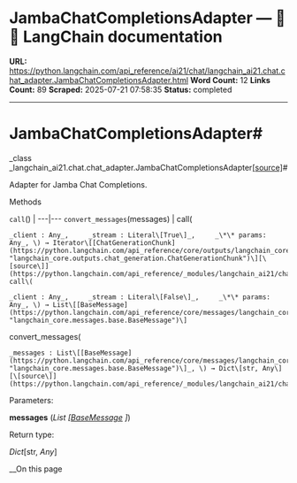 # JambaChatCompletionsAdapter — 🦜🔗 LangChain  documentation

**URL:** https://python.langchain.com/api_reference/ai21/chat/langchain_ai21.chat.chat_adapter.JambaChatCompletionsAdapter.html
**Word Count:** 12
**Links Count:** 89
**Scraped:** 2025-07-21 07:58:35
**Status:** completed

---

# JambaChatCompletionsAdapter\#

_class _langchain\_ai21.chat.chat\_adapter.JambaChatCompletionsAdapter[\[source\]](https://python.langchain.com/api_reference/_modules/langchain_ai21/chat/chat_adapter.html#JambaChatCompletionsAdapter)\#     

Adapter for Jamba Chat Completions.

Methods

`call`\(\) |    ---|---   `convert_messages`\(messages\) |       call\(

    _client : Any_,     _stream : Literal\[True\]_,     _\*\* params: Any_, \) → Iterator\[[ChatGenerationChunk](https://python.langchain.com/api_reference/core/outputs/langchain_core.outputs.chat_generation.ChatGenerationChunk.html#langchain_core.outputs.chat_generation.ChatGenerationChunk "langchain_core.outputs.chat_generation.ChatGenerationChunk")\][\[source\]](https://python.langchain.com/api_reference/_modules/langchain_ai21/chat/chat_adapter.html#JambaChatCompletionsAdapter.call)\# call\(

    _client : Any_,     _stream : Literal\[False\]_,     _\*\* params: Any_, \) → List\[[BaseMessage](https://python.langchain.com/api_reference/core/messages/langchain_core.messages.base.BaseMessage.html#langchain_core.messages.base.BaseMessage "langchain_core.messages.base.BaseMessage")\]     

convert\_messages\(

    _messages : List\[[BaseMessage](https://python.langchain.com/api_reference/core/messages/langchain_core.messages.base.BaseMessage.html#langchain_core.messages.base.BaseMessage "langchain_core.messages.base.BaseMessage")\]_, \) → Dict\[str, Any\][\[source\]](https://python.langchain.com/api_reference/_modules/langchain_ai21/chat/chat_adapter.html#JambaChatCompletionsAdapter.convert_messages)\#     

Parameters:     

**messages** \(_List_ _\[_[_BaseMessage_](https://python.langchain.com/api_reference/core/messages/langchain_core.messages.base.BaseMessage.html#langchain_core.messages.base.BaseMessage "langchain_core.messages.base.BaseMessage") _\]_\)

Return type:     

_Dict_\[str, _Any_\]

__On this page